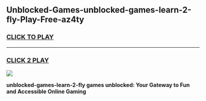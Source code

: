 
## Unblocked-Games-unblocked-games-learn-2-fly-Play-Free-az4ty
<h3>
<a href="https://premium76.site?title=unblocked-games-learn-2-fly&ref=21A">CLICK TO PLAY</a></h3>
<hr>

<h3>
<a href="https://premium76.site?title=unblocked-games-learn-2-fly&ref=21A">CLICK 2 PLAY</a>
  
</h3>

<a href="https://premium76.site?title=unblocked-games-learn-2-fly&ref=21A"><img src="https://clearcache.store/games.png"></a>


**unblocked-games-learn-2-fly games unblocked: Your Gateway to Fun and Accessible Online Gaming**
